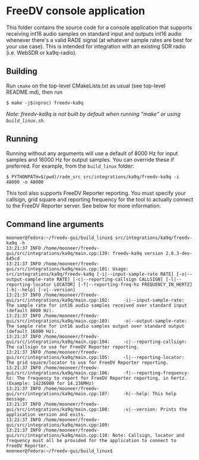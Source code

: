 # FreeDV console application

This folder contains the source code for a console application that supports receiving int16 audio samples 
on standard input and outputs int16 audio whenever there's a valid RADE signal (at whatever sample rates are
best for your use case). This is intended for integration with an existing SDR radio (i.e. WebSDR or ka9q-radio).

## Building

Run `cmake` on the top-level CMakeLists.txt as usual (see top-level README.md), then run

```
$ make -j$(nproc) freedv-ka9q
```

*Note: freedv-ka9q is not built by default when running "make" or using `build_linux.sh`.*

## Running

Running without any arguments will use a default of 8000 Hz for input samples and 16000 Hz for output samples.
You can override these if preferred. For example, from the `build_linux` folder:

```
$ PYTHONPATH=$(pwd)/rade_src src/integrations/ka9q/freedv-ka9q -i 48000 -o 48000
```

This tool also supports FreeDV Reporter reporting. You must specify your callsign, grid square and reporting
frequency for the tool to actually connect to the FreeDV Reporter server. See below for more information.

## Command line arguments

```
mooneer@fedora:~/freedv-gui/build_linux$ src/integrations/ka9q/freedv-ka9q -h
13:21:37 INFO /home/mooneer/freedv-gui/src/integrations/ka9q/main.cpp:139: freedv-ka9q version 2.0.3-dev-645cd
13:21:37 INFO /home/mooneer/freedv-gui/src/integrations/ka9q/main.cpp:101: Usage: src/integrations/ka9q/freedv-ka9q [-i|--input-sample-rate RATE] [-o|--output-sample-rate RATE] [-c|--reporting-callsign CALLSIGN] [-l|--reporting-locator LOCATOR] [-f|--reporting-freq-hz FREQUENCY_IN_HERTZ] [-h|--help] [-v|--version]
13:21:37 INFO /home/mooneer/freedv-gui/src/integrations/ka9q/main.cpp:102:     -i|--input-sample-rate: The sample rate for int16 audio samples received over standard input (default 8000 Hz).
13:21:37 INFO /home/mooneer/freedv-gui/src/integrations/ka9q/main.cpp:103:     -o|--output-sample-rate: The sample rate for int16 audio samples output over standard output (default 16000 Hz).
13:21:37 INFO /home/mooneer/freedv-gui/src/integrations/ka9q/main.cpp:104:     -c|--reporting-callsign: The callsign to use for FreeDV Reporter reporting.
13:21:37 INFO /home/mooneer/freedv-gui/src/integrations/ka9q/main.cpp:105:     -l|--reporting-locator: The grid square/locator to use for FreeDV Reporter reporting.
13:21:37 INFO /home/mooneer/freedv-gui/src/integrations/ka9q/main.cpp:106:     -f|--reporting-frequency-hz: The frequency to report for FreeDV Reporter reporting, in hertz. (Example: 14236000 for 14.236MHz)
13:21:37 INFO /home/mooneer/freedv-gui/src/integrations/ka9q/main.cpp:107:     -h|--help: This help message.
13:21:37 INFO /home/mooneer/freedv-gui/src/integrations/ka9q/main.cpp:108:     -v|--version: Prints the application version and exits.
13:21:37 INFO /home/mooneer/freedv-gui/src/integrations/ka9q/main.cpp:109: 
13:21:37 INFO /home/mooneer/freedv-gui/src/integrations/ka9q/main.cpp:110: Note: Callsign, locator and frequency must all be provided for the application to connect to FreeDV Reporter.
mooneer@fedora:~/freedv-gui/build_linux$ 
```
